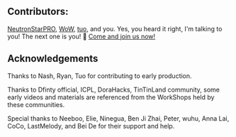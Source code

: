 ## Contributors:

[NeutronStarPRO](https://github.com/NeutronStarPRO), [WoW](https://github.com/RyanLee0396), [tuo](https://github.com/Tuostarfish), and you. Yes, you heard it right, I'm talking to you! The next one is you! 🫵 [Come and join us now!](https://github.com/NeutronStarDAO)


## Acknowledgements

Thanks to Nash, Ryan, Tuo for contributing to early production.

Thanks to Dfinty official, ICPL, DoraHacks, TinTinLand community, some early videos and materials are referenced from the WorkShops held by these communities.

Special thanks to Neeboo, Elie, Ninegua, Ben Ji Zhai, Peter, wuhu, Anna Lai,  CoCo, LastMelody, and Bei De for their support and help. 

